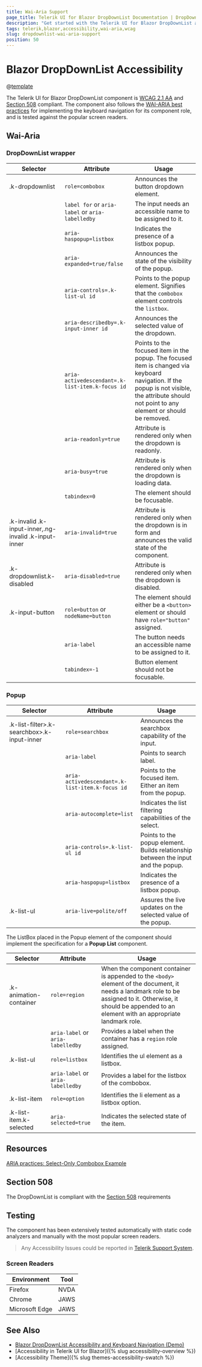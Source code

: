 ```yaml
---
title: Wai-Aria Support
page_title: Telerik UI for Blazor DropDownList Documentation | DropDownList  Accessibility
description: "Get started with the Telerik UI for Blazor DropDownList and learn about its accessibility support for WAI-ARIA, Section 508, and WCAG 2.1."
tags: telerik,blazor,accessibility,wai-aria,wcag
slug: dropdownlist-wai-aria-support 
position: 50 
---
```


# Blazor DropDownList Accessibility

@[template](/_contentTemplates/common/parameters-table-styles.md#table-layout)



The Telerik UI for Blazor DropDownList component is [WCAG 2.1 AA](https://www.w3.org/TR/WCAG21/) and [Section 508](http://www.section508.gov/) compliant. The component also follows the [WAI-ARIA best practices](https://www.w3.org/WAI/ARIA/apg/) for implementing the keyboard navigation for its component role, and is tested against the popular screen readers.

## Wai-Aria

### DropDownList wrapper

| Selector | Attribute | Usage |
| -------- | --------- | ----- |
| .k-dropdownlist | `role=combobox` | Announces the button dropdown element. |
|  | `label for` or `aria-label` or `aria-labelledby` | The input needs an accessible name to be assigned to it. |
|  | `aria-haspopup=listbox` | Indicates the presence of a listbox popup. |
|  | `aria-expanded=true/false` | Announces the state of the visibility of the popup. |
|  | `aria-controls=.k-list-ul id` | Points to the popup element. Signifies that the `combobox` element controls the `listbox`. |
|  | `aria-describedby=.k-input-inner id` | Announces the selected value of the dropdown. |
|  | `aria-activedescendant=.k-list-item.k-focus id` | Points to the focused item in the popup. The focused item is changed via keyboard navigation. If the popup is not visible, the attribute should not point to any element or should be removed. |
|  | `aria-readonly=true` | Attribute is rendered only when the dropdown is readonly. |
|  | `aria-busy=true` | Attribute is rendered only when the dropdown is loading data. |
|  | `tabindex=0` | The element should be focusable. |
| .k-invalid .k-input-inner,.ng-invalid .k-input-inner | `aria-invalid=true` | Attribute is rendered only when the dropdown is in form and announces the valid state of the component. |
| .k-dropdownlist.k-disabled | `aria-disabled=true` | Attribute is rendered only when the dropdown is disabled. |
| .k-input-button | `role=button` or `nodeName=button` | The element should either be a `<button>` element or should have `role="button"` assigned. |
|  | `aria-label` | The button needs an accessible name to be assigned to it. |
|  | `tabindex=-1` | Button element should not be focusable. |

### Popup

| Selector | Attribute | Usage |
| -------- | --------- | ----- |
| .k-list-filter>.k-searchbox>.k-input-inner | `role=searchbox` | Announces the searchbox capability of the input. |
|  | `aria-label` | Points to search label. |
|  | `aria-activedescendant=.k-list-item.k-focus id` | Points to the focused item. Either an item from the popup. |
|  | `aria-autocomplete=list` | Indicates the list filtering capabilities of the select. |
|  | `aria-controls=.k-list-ul id` | Points to the popup element. Builds relationship between the input and the popup. |
|  | `aria-haspopup=listbox` | Indicates the presence of a listbox popup. |
| .k-list-ul | `aria-live=polite/off` | Assures the live updates on the selected value of the popup. |


The ListBox placed in the Popup element of the component should implement the specification for a **Popup List** component.

| Selector | Attribute | Usage |
| -------- | --------- | ----- |
| .k-animation-container | `role=region` | When the component container is appended to the `<body>` element of the document, it needs a landmark role to be assigned to it. Otherwise, it should be appended to an element with an appropriate landmark role. |
|  | `aria-label` or `aria-labelledby` | Provides a label when the container has a `region` role assigned. |
| .k-list-ul | `role=listbox` | Identifies the ul element as a listbox. |
|  | `aria-label` or `aria-labelledby` |  Provides a label for the listbox of the combobox. |
| .k-list-item | `role=option` | Identifies the li element as a listbox option. |
| .k-list-item.k-selected | `aria-selected=true` | Indicates the selected state of the item. |

## Resources

[ARIA practices: Select-Only Combobox Example](https://www.w3.org/WAI/ARIA/apg/example-index/combobox/combobox-select-only.html)

## Section 508


The DropDownList is compliant with the [Section 508](http://www.section508.gov/) requirements

## Testing


The component has been extensively tested automatically with static code analyzers and manually with the most popular screen readers.

> Any Accessibility Issues could be reported in [Telerik Support System](https://www.telerik.com/account/support-center).

### Screen Readers

| Environment | Tool |
| ----------- | ---- |
| Firefox | NVDA |
| Chrome | JAWS |
| Microsoft Edge | JAWS |



## See Also

* [Blazor DropDownList Accessibility and Keyboard Navigation (Demo)](https://demos.telerik.com/blazor-ui/dropdownlist/keyboard-navigation)
* [Accessibility in Telerik UI for Blazor]({% slug accessibility-overview %})
* [Accessibility Theme]({% slug themes-accessibility-swatch %})